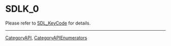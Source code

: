 # SDLK_0

Please refer to [SDL_KeyCode](SDL_KeyCode) for details.

----
[CategoryAPI](CategoryAPI), [CategoryAPIEnumerators](CategoryAPIEnumerators)

